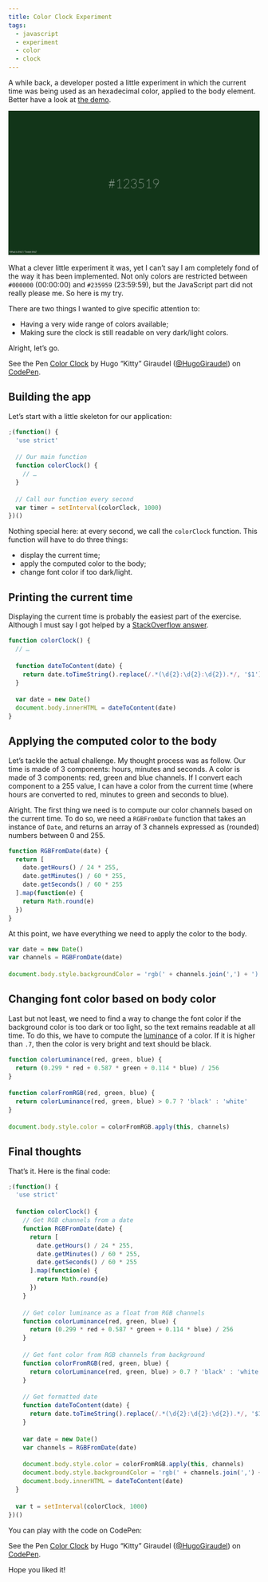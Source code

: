 ```yaml
---
title: Color Clock Experiment
tags:
  - javascript
  - experiment
  - color
  - clock
---
```


A while back, a developer posted a little experiment in which the current time was being used as an hexadecimal color, applied to the body element. Better have a look at [the demo](http://www.jacopocolo.com/hexclock).

![Hexclock experiment](/assets/images/color-clock-experiment/hexclock.png)

What a clever little experiment it was, yet I can’t say I am completely fond of the way it has been implemented. Not only colors are restricted between `#000000` (00:00:00) and `#235959` (23:59:59), but the JavaScript part did not really please me. So here is my try.

There are two things I wanted to give specific attention to:

* Having a very wide range of colors available;
* Making sure the clock is still readable on very dark/light colors.

Alright, let’s go.

<p data-height="320" data-theme-id="0" data-slug-hash="JobxQR" data-default-tab="result" data-user="HugoGiraudel" class='codepen'>See the Pen <a href='https://codepen.io/HugoGiraudel/pen/JobxQR/'>Color Clock</a> by Hugo “Kitty” Giraudel (<a href='https://codepen.io/HugoGiraudel'>@HugoGiraudel</a>) on <a href='https://codepen.io'>CodePen</a>.</p>

## Building the app

Let’s start with a little skeleton for our application:

```javascript
;(function() {
  'use strict'

  // Our main function
  function colorClock() {
    // …
  }

  // Call our function every second
  var timer = setInterval(colorClock, 1000)
})()
```

Nothing special here: at every second, we call the `colorClock` function. This function will have to do three things:

* display the current time;
* apply the computed color to the body;
* change font color if too dark/light.

## Printing the current time

Displaying the current time is probably the easiest part of the exercise. Although I must say I got helped by a [StackOverflow answer](https://stackoverflow.com/a/12612778).

```javascript
function colorClock() {
  // …

  function dateToContent(date) {
    return date.toTimeString().replace(/.*(\d{2}:\d{2}:\d{2}).*/, '$1')
  }

  var date = new Date()
  document.body.innerHTML = dateToContent(date)
}
```

## Applying the computed color to the body

Let’s tackle the actual challenge. My thought process was as follow. Our time is made of 3 components: hours, minutes and seconds. A color is made of 3 components: red, green and blue channels. If I convert each component to a 255 value, I can have a color from the current time (where hours are converted to red, minutes to green and seconds to blue).

Alright. The first thing we need is to compute our color channels based on the current time. To do so, we need a `RGBFromDate` function that takes an instance of `Date`, and returns an array of 3 channels expressed as (rounded) numbers between 0 and 255.

```javascript
function RGBFromDate(date) {
  return [
    date.getHours() / 24 * 255,
    date.getMinutes() / 60 * 255,
    date.getSeconds() / 60 * 255
  ].map(function(e) {
    return Math.round(e)
  })
}
```

At this point, we have everything we need to apply the color to the body.

```javascript
var date = new Date()
var channels = RGBFromDate(date)

document.body.style.backgroundColor = 'rgb(' + channels.join(',') + ')'
```

## Changing font color based on body color

Last but not least, we need to find a way to change the font color if the background color is too dark or too light, so the text remains readable at all time. To do this, we have to compute the [luminance](https://en.wikipedia.org/wiki/Relative_luminance) of a color. If it is higher than `.7`, then the color is very bright and text should be black.

```javascript
function colorLuminance(red, green, blue) {
  return (0.299 * red + 0.587 * green + 0.114 * blue) / 256
}

function colorFromRGB(red, green, blue) {
  return colorLuminance(red, green, blue) > 0.7 ? 'black' : 'white'
}

document.body.style.color = colorFromRGB.apply(this, channels)
```

## Final thoughts

That’s it. Here is the final code:

```javascript
;(function() {
  'use strict'

  function colorClock() {
    // Get RGB channels from a date
    function RGBFromDate(date) {
      return [
        date.getHours() / 24 * 255,
        date.getMinutes() / 60 * 255,
        date.getSeconds() / 60 * 255
      ].map(function(e) {
        return Math.round(e)
      })
    }

    // Get color luminance as a float from RGB channels
    function colorLuminance(red, green, blue) {
      return (0.299 * red + 0.587 * green + 0.114 * blue) / 256
    }

    // Get font color from RGB channels from background
    function colorFromRGB(red, green, blue) {
      return colorLuminance(red, green, blue) > 0.7 ? 'black' : 'white'
    }

    // Get formatted date
    function dateToContent(date) {
      return date.toTimeString().replace(/.*(\d{2}:\d{2}:\d{2}).*/, '$1')
    }

    var date = new Date()
    var channels = RGBFromDate(date)

    document.body.style.color = colorFromRGB.apply(this, channels)
    document.body.style.backgroundColor = 'rgb(' + channels.join(',') + ')'
    document.body.innerHTML = dateToContent(date)
  }

  var t = setInterval(colorClock, 1000)
})()
```

You can play with the code on CodePen:

<p data-height="320" data-theme-id="0" data-slug-hash="JobxQR" data-default-tab="result" data-user="HugoGiraudel" class='codepen'>See the Pen <a href='https://codepen.io/HugoGiraudel/pen/JobxQR/'>Color Clock</a> by Hugo “Kitty” Giraudel (<a href='https://codepen.io/HugoGiraudel'>@HugoGiraudel</a>) on <a href='https://codepen.io'>CodePen</a>.</p>

Hope you liked it!
